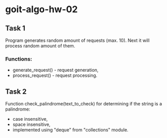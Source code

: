 # goit-algo-hw-02

## Task 1
Program generates random amount of requests (max. 10). Next it will process random amount of them.

### Functions:
- generate_request() - request generation,
- process_request() - request processing.


## Task 2
Function check_palindrome(text_to_check) for determining if the string is a palindrome:
- case insensitive,
- space insensitive,
- implemented using "deque" from "collections" module.

